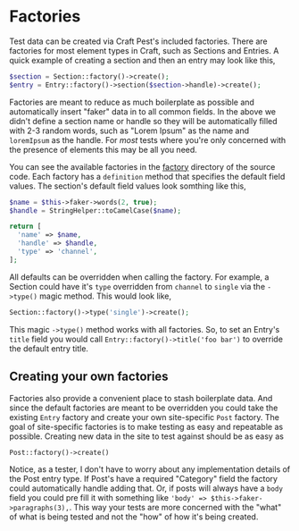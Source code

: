 # Factories

Test data can be created via Craft Pest's included factories. There are factories for most element types in Craft, such as Sections and Entries. A quick example of creating a section and then an entry may look like this,

```php
$section = Section::factory()->create();
$entry = Entry::factory()->section($section->handle)->create();
```

Factories are meant to reduce as much boilerplate as possible and automatically insert "faker" data in to all common fields. In the above we didn't define a section name or handle so they will be automatically filled with 2-3 random words, such as "Lorem Ipsum" as the name and `loremIpsum` as the handle. For _most_ tests where you're only concerned with the presence of elements this may be all you need.

You can see the available factories in the [factory](/src/factories) directory of the source code. Each factory has a `definition` method that specifies the default field values. The section's default field values look somthing like this,

```php
$name = $this->faker->words(2, true);
$handle = StringHelper::toCamelCase($name);

return [
  'name' => $name,
  'handle' => $handle,
  'type' => 'channel',
];
```

All defaults can be overridden when calling the factory. For example, a Section could have it's `type` overridden from `channel` to `single` via the `->type()` magic method. This would look like,

```php
Section::factory()->type('single')->create();
```

This magic `->type()` method works with all factories. So, to set an Entry's `title` field you would call `Entry::factory()->title('foo bar')` to override the default entry title.

## Creating your own factories

Factories also provide a convenient place to stash boilerplate data. And since the default factories are meant to be overridden you could take the existing `Entry` factory and create your own site-specific `Post` factory. The goal of site-specific factories is to make testing as easy and repeatable as possible. Creating new data in the site to test against should be as easy as

```php
Post::factory()->create()
```

Notice, as a tester, I don't have to worry about any implementation details of the Post entry type. If Post's have a required "Category" field the factory could automatically handle adding that. Or, if posts will always have a `body` field you could pre fill it with something like `'body' => $this->faker->paragraphs(3),`. This way your tests are more concerned with the "what" of what is being tested and not the "how" of how it's being created.
